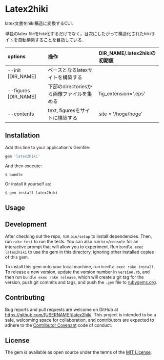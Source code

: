 # Latex2hiki

latex文書をhiki構造に変換するCUI.

単独のlatex fileをhiki化するだけでなく，目次にしたがって構造化されたhikiサイトを自動構築することを目指している．


|options|操作|DIR_NAME/.latex2hikiの初期値|
|:----|:----|:----|
|--init [DIR_NAME]| ベースとなるlatexサイトを構築する|
|--figures [DIR_NAME]| 下部のdirectoriesから画像ファイルを集める |fig_extension='.eps'|
|--contents| text, figuresをサイトに構築する | site = '/hoge/hoge'|


## Installation

Add this line to your application's Gemfile:

```ruby
gem 'latex2hiki'
```

And then execute:

```
$ bundle
```

Or install it yourself as:

```
$ gem install latex2hiki
```

## Usage



## Development

After checking out the repo, run `bin/setup` to install dependencies. Then, run `rake test` to run the tests. You can also run `bin/console` for an interactive prompt that will allow you to experiment. Run `bundle exec latex2hiki` to use the gem in this directory, ignoring other installed copies of this gem.

To install this gem onto your local machine, run `bundle exec rake install`. To release a new version, update the version number in `version.rb`, and then run `bundle exec rake release`, which will create a git tag for the version, push git commits and tags, and push the `.gem` file to [rubygems.org](https://rubygems.org).

## Contributing

Bug reports and pull requests are welcome on GitHub at https://github.com/[USERNAME]/latex2hiki. This project is intended to be a safe, welcoming space for collaboration, and contributors are expected to adhere to the [Contributor Covenant](contributor-covenant.org) code of conduct.


## License

The gem is available as open source under the terms of the [MIT License](http://opensource.org/licenses/MIT).
